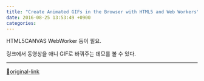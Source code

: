 ```yaml
---
title: "Create Animated GIFs in the Browser with HTML5 and Web Workers"
date: 2016-08-25 13:53:49 +0900
categories: 
---
```

  

HTML5CANVAS
WebWorker
등이 필요.
  

링크에서 동영상을 애니 GIF로 바꿔주는 데모를 볼 수 있다.






***
[🔗original-link](http://www.mins01.com/mh/tech/read/1028)
